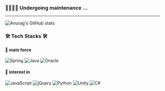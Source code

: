 ### 🔨🔨🔨🔨 Undergoing maintenance ...
---

![Anurag's GitHub stats](https://github-readme-stats.vercel.app/api?username=silano08&show_icons=true&theme=merko)


### 🛠 Tech Stacks 🛠
#### 📌 main force
<img alt="Spring" src ="https://img.shields.io/badge/Spring-6DB33F.svg?&style=for-the-badge&logo=Spring&logoColor=white"/> <img alt="Java" src ="https://img.shields.io/badge/Java-007396.svg?&style=for-the-badge&logo=Java&logoColor=white"/> <img alt="Oracle" src ="https://img.shields.io/badge/Oracle-F80000.svg?&style=for-the-badge&logo=Oracle&logoColor=white"/> <br/> 
#### 📌 interest in
<img alt="JavaScript" src ="https://img.shields.io/badge/JavaScript-F7DF1E.svg?&style=for-the-badge&logo=JavaScript&logoColor=white"/> <img alt="jQuery" src ="https://img.shields.io/badge/jQuery-0769AD.svg?&style=for-the-badge&logo=jQuery&logoColor=white"/> <img alt="Python" src ="https://img.shields.io/badge/Python-3776AB.svg?&style=for-the-badge&logo=Python&logoColor=white"/>
<img alt="Unity" src ="https://img.shields.io/badge/Unity-FFFFFF.svg?&style=for-the-badge&logo=Unity&logoColor=black"/> <img alt="C#
" src ="https://img.shields.io/badge/C Sharp-239120.svg?&style=for-the-badge&logo=C Sharp&logoColor=white"/>
